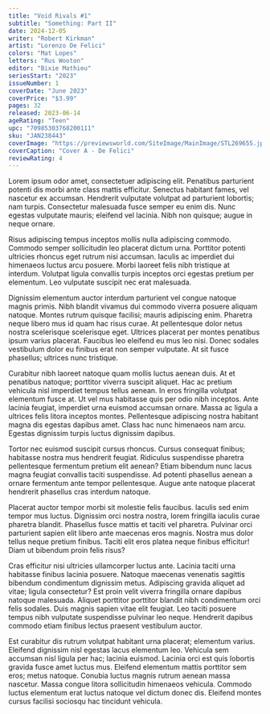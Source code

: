```yaml
---
title: "Void Rivals #1"
subtitle: "Something: Part II"
date: 2024-12-05
writer: "Robert Kirkman"
artist: "Lorenzo De Felici"
colors: "Mat Lopes"
letters: "Rus Wooton"
editor: "Bixie Mathieu"
seriesStart: "2023"
issueNumber: 1
coverDate: "June 2023"
coverPrice: "$3.99"
pages: 32
released: 2023-06-14
ageRating: "Teen"
upc: "70985303768200111"
sku: "JAN238443"
coverImage: "https://previewsworld.com/SiteImage/MainImage/STL269655.jpg"
coverCaption: "Cover A - De Felici"
reviewRating: 4
---
```


Lorem ipsum odor amet, consectetuer adipiscing elit. Penatibus parturient potenti dis morbi ante class mattis efficitur. Senectus habitant fames, vel nascetur ex accumsan. Hendrerit vulputate volutpat ad parturient lobortis; nam turpis. Consectetur malesuada fusce semper eu enim dis. Nunc egestas vulputate mauris; eleifend vel lacinia. Nibh non quisque; augue in neque ornare.

Risus adipiscing tempus inceptos mollis nulla adipiscing commodo. Commodo semper sollicitudin leo placerat dictum urna. Porttitor potenti ultricies rhoncus eget rutrum nisi accumsan. Iaculis ac imperdiet dui himenaeos luctus arcu posuere. Morbi laoreet felis nibh tristique at interdum. Volutpat ligula convallis turpis inceptos orci egestas pretium per elementum. Leo vulputate suscipit nec erat malesuada.

Dignissim elementum auctor interdum parturient vel congue natoque magnis primis. Nibh blandit vivamus dui commodo viverra posuere aliquam natoque. Montes rutrum quisque facilisi; mauris adipiscing enim. Pharetra neque libero mus id quam hac risus curae. At pellentesque dolor netus nostra scelerisque scelerisque eget. Ultrices placerat per montes penatibus ipsum varius placerat. Faucibus leo eleifend eu mus leo nisi. Donec sodales vestibulum dolor eu finibus erat non semper vulputate. At sit fusce phasellus; ultrices nunc tristique.

Curabitur nibh laoreet natoque quam mollis luctus aenean duis. At et penatibus natoque; porttitor viverra suscipit aliquet. Hac ac pretium vehicula nisl imperdiet tempus tellus aenean. In eros fringilla volutpat elementum fusce at. Ut vel mus habitasse quis per odio nibh inceptos. Ante lacinia feugiat, imperdiet urna euismod accumsan ornare. Massa ac ligula a ultrices felis litora inceptos montes. Pellentesque adipiscing nostra habitant magna dis egestas dapibus amet. Class hac nunc himenaeos nam arcu. Egestas dignissim turpis luctus dignissim dapibus.

Tortor nec euismod suscipit cursus rhoncus. Cursus consequat finibus; habitasse nostra mus hendrerit feugiat. Ridiculus suspendisse pharetra pellentesque fermentum pretium elit aenean? Etiam bibendum nunc lacus magna feugiat convallis taciti suspendisse. Ad potenti phasellus aenean a ornare fermentum ante tempor pellentesque. Augue ante natoque placerat hendrerit phasellus cras interdum natoque.

Placerat auctor tempor morbi sit molestie felis faucibus. Iaculis sed enim tempor mus luctus. Dignissim orci nostra nostra, lorem fringilla iaculis curae pharetra blandit. Phasellus fusce mattis et taciti vel pharetra. Pulvinar orci parturient sapien elit libero ante maecenas eros magnis. Nostra mus dolor tellus neque pretium finibus. Taciti elit eros platea neque finibus efficitur! Diam ut bibendum proin felis risus?

Cras efficitur nisi ultricies ullamcorper luctus ante. Lacinia taciti urna habitasse finibus lacinia posuere. Natoque maecenas venenatis sagittis bibendum condimentum dignissim metus. Adipiscing gravida aliquet ad vitae; ligula consectetur? Est proin velit viverra fringilla ornare dapibus natoque malesuada. Aliquet porttitor porttitor blandit nibh condimentum orci felis sodales. Duis magnis sapien vitae elit feugiat. Leo taciti posuere tempus nibh vulputate suspendisse pulvinar leo neque. Hendrerit dapibus commodo etiam finibus lectus praesent vestibulum auctor.

Est curabitur dis rutrum volutpat habitant urna placerat; elementum varius. Eleifend dignissim nisl egestas lacus elementum leo. Vehicula sem accumsan nisl ligula per hac; lacinia euismod. Lacinia orci est quis lobortis gravida fusce amet luctus mus. Eleifend elementum mattis porttitor sem eros; metus natoque. Conubia luctus magnis rutrum aenean massa nascetur. Massa congue litora sollicitudin himenaeos vehicula. Commodo luctus elementum erat luctus natoque vel dictum donec dis. Eleifend montes cursus facilisi sociosqu hac tincidunt vehicula.